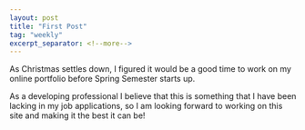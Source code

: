 ```yaml
---
layout: post
title: "First Post"
tag: "weekly"
excerpt_separator: <!--more-->
---
```


As Christmas settles down, I figured it would be a good time to work on my online portfolio before Spring Semester starts up. 

As a developing professional I believe that this is something that I have been lacking in my job applications, so I am looking forward to working on this site and making it the best it can be!

<!--more-->
